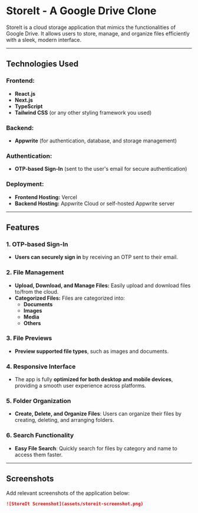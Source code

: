 # **StoreIt - A Google Drive Clone**

StoreIt is a cloud storage application that mimics the functionalities of Google Drive. It allows users to store, manage, and organize files efficiently with a sleek, modern interface.

---

## **Technologies Used**

### **Frontend:**
- **React.js**
- **Next.js**
- **TypeScript**
- **Tailwind CSS** (or any other styling framework you used)

### **Backend:**
- **Appwrite** (for authentication, database, and storage management)

### **Authentication:**
- **OTP-based Sign-In** (sent to the user's email for secure authentication)

### **Deployment:**
- **Frontend Hosting:** Vercel
- **Backend Hosting:** Appwrite Cloud or self-hosted Appwrite server

---

## **Features**

### **1. OTP-based Sign-In**
- **Users can securely sign in** by receiving an OTP sent to their email.

### **2. File Management**
- **Upload, Download, and Manage Files:** Easily upload and download files to/from the cloud.
- **Categorized Files:** Files are categorized into:
  - **Documents**
  - **Images**
  - **Media**
  - **Others**

### **3. File Previews**
- **Preview supported file types**, such as images and documents.

### **4. Responsive Interface**
- The app is fully **optimized for both desktop and mobile devices**, providing a smooth user experience across platforms.

### **5. Folder Organization**
- **Create, Delete, and Organize Files**: Users can organize their files by creating, deleting, and arranging folders.

### **6. Search Functionality**
- **Easy File Search**: Quickly search for files by category and name to access them faster.

---

## **Screenshots**

Add relevant screenshots of the application below:

```markdown
![StoreIt Screenshot](assets/storeit-screenshot.png)
